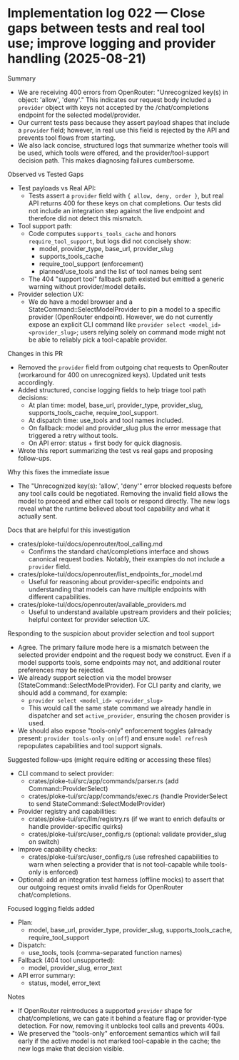 # Implementation log 022 — Close gaps between tests and real tool use; improve logging and provider handling (2025-08-21)

Summary
- We are receiving 400 errors from OpenRouter: "Unrecognized key(s) in object: 'allow', 'deny'." This indicates our request body included a `provider` object with keys not accepted by the /chat/completions endpoint for the selected model/provider.
- Our current tests pass because they assert payload shapes that include a `provider` field; however, in real use this field is rejected by the API and prevents tool flows from starting.
- We also lack concise, structured logs that summarize whether tools will be used, which tools were offered, and the provider/tool-support decision path. This makes diagnosing failures cumbersome.

Observed vs Tested Gaps
- Test payloads vs Real API:
  - Tests assert a `provider` field with `{ allow, deny, order }`, but real API returns 400 for these keys on chat completions. Our tests did not include an integration step against the live endpoint and therefore did not detect this mismatch.
- Tool support path:
  - Code computes `supports_tools_cache` and honors `require_tool_support`, but logs did not concisely show:
    - model, provider_type, base_url, provider_slug
    - supports_tools_cache
    - require_tool_support (enforcement)
    - planned/use_tools and the list of tool names being sent
  - The 404 "support tool" fallback path existed but emitted a generic warning without provider/model details.
- Provider selection UX:
  - We do have a model browser and a StateCommand::SelectModelProvider to pin a model to a specific provider (OpenRouter endpoint). However, we do not currently expose an explicit CLI command like `provider select <model_id> <provider_slug>`; users relying solely on command mode might not be able to reliably pick a tool-capable provider.

Changes in this PR
- Removed the `provider` field from outgoing chat requests to OpenRouter (workaround for 400 on unrecognized keys). Updated unit tests accordingly.
- Added structured, concise logging fields to help triage tool path decisions:
  - At plan time: model, base_url, provider_type, provider_slug, supports_tools_cache, require_tool_support.
  - At dispatch time: use_tools and tool names included.
  - On fallback: model and provider_slug plus the error message that triggered a retry without tools.
  - On API error: status + first body for quick diagnosis.
- Wrote this report summarizing the test vs real gaps and proposing follow-ups.

Why this fixes the immediate issue
- The "Unrecognized key(s): 'allow', 'deny'" error blocked requests before any tool calls could be negotiated. Removing the invalid field allows the model to proceed and either call tools or respond directly. The new logs reveal what the runtime believed about tool capability and what it actually sent.

Docs that are helpful for this investigation
- crates/ploke-tui/docs/openrouter/tool_calling.md
  - Confirms the standard chat/completions interface and shows canonical request bodies. Notably, their examples do not include a `provider` field.
- crates/ploke-tui/docs/openrouter/list_endpoints_for_model.md
  - Useful for reasoning about provider-specific endpoints and understanding that models can have multiple endpoints with different capabilities.
- crates/ploke-tui/docs/openrouter/available_providers.md
  - Useful to understand available upstream providers and their policies; helpful context for provider selection UX.

Responding to the suspicion about provider selection and tool support
- Agree. The primary failure mode here is a mismatch between the selected provider endpoint and the request body we construct. Even if a model supports tools, some endpoints may not, and additional router preferences may be rejected.
- We already support selection via the model browser (StateCommand::SelectModelProvider). For CLI parity and clarity, we should add a command, for example:
  - `provider select <model_id> <provider_slug>`
  - This would call the same state command we already handle in dispatcher and set `active_provider`, ensuring the chosen provider is used.
- We should also expose "tools-only" enforcement toggles (already present: `provider tools-only on|off`) and ensure `model refresh` repopulates capabilities and tool support signals.

Suggested follow-ups (might require editing or accessing these files)
- CLI command to select provider:
  - crates/ploke-tui/src/app/commands/parser.rs (add Command::ProviderSelect)
  - crates/ploke-tui/src/app/commands/exec.rs (handle ProviderSelect to send StateCommand::SelectModelProvider)
- Provider registry and capabilities:
  - crates/ploke-tui/src/llm/registry.rs (if we want to enrich defaults or handle provider-specific quirks)
  - crates/ploke-tui/src/user_config.rs (optional: validate provider_slug on switch)
- Improve capability checks:
  - crates/ploke-tui/src/user_config.rs (use refreshed capabilities to warn when selecting a provider that is not tool-capable while tools-only is enforced)
- Optional: add an integration test harness (offline mocks) to assert that our outgoing request omits invalid fields for OpenRouter chat/completions.

Focused logging fields added
- Plan:
  - model, base_url, provider_type, provider_slug, supports_tools_cache, require_tool_support
- Dispatch:
  - use_tools, tools (comma-separated function names)
- Fallback (404 tool unsupported):
  - model, provider_slug, error_text
- API error summary:
  - status, model, error_text

Notes
- If OpenRouter reintroduces a supported `provider` shape for chat/completions, we can gate it behind a feature flag or provider-type detection. For now, removing it unblocks tool calls and prevents 400s.
- We preserved the "tools-only" enforcement semantics which will fail early if the active model is not marked tool-capable in the cache; the new logs make that decision visible.

